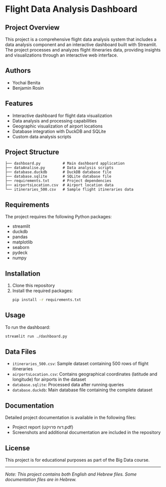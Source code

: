 # Flight Data Analysis Dashboard

## Project Overview
This project is a comprehensive flight data analysis system that includes a data analysis component and an interactive dashboard built with Streamlit. The project processes and analyzes flight itineraries data, providing insights and visualizations through an interactive web interface.

## Authors
- Yochai Benita
- Benjamin Rosin

## Features
- Interactive dashboard for flight data visualization
- Data analysis and processing capabilities
- Geographic visualization of airport locations
- Database integration with DuckDB and SQLite
- Custom data analysis scripts

## Project Structure
```
├── dashboard.py          # Main dashboard application
├── dataAnalise.py        # Data analysis scripts
├── database.duckdb       # DuckDB database file
├── database.sqlite       # SQLite database file
├── requirements.txt      # Project dependencies
├── airportsLocation.csv  # Airport location data
└── itineraries_500.csv   # Sample flight itineraries data
```

## Requirements
The project requires the following Python packages:
- streamlit
- duckdb
- pandas
- matplotlib
- seaborn
- pydeck
- numpy

## Installation
1. Clone this repository
2. Install the required packages:
   ```bash
   pip install -r requirements.txt
   ```

## Usage
To run the dashboard:
```bash
streamlit run ./dashboard.py
```

## Data Files
- `itineraries_500.csv`: Sample dataset containing 500 rows of flight itineraries
- `airportsLocation.csv`: Contains geographical coordinates (latitude and longitude) for airports in the dataset
- `database.sqlite`: Processed data after running queries
- `database.duckdb`: Main database file containing the complete dataset

## Documentation
Detailed project documentation is available in the following files:
- Project report (דוח פרויקט.pdf)
- Screenshots and additional documentation are included in the repository

## License
This project is for educational purposes as part of the Big Data course.

---
*Note: This project contains both English and Hebrew files. Some documentation files are in Hebrew.* 

<!--
מגישים:
יוחאי בניטה - 322636036
בנימין רוסין - 211426598

פירוט קבצים: 
README.txt
itineraries_500.csv - קובץ 500 שורות ראשונות בדאטה, בתור דוגמא למבנה הדאטה
airportsLocation.csv - קובץ המכיל מיקום (קווי אורך ורוחב) של כל נמל תעופה בדאטה, בתור דוגמא למבנה הדאטה
dashboard.py - קובץ קוד של הדשבורד
dataAnalise.py - קובץ קוד של חקר המידע
database.sqlite - קובץ הדאטה לאחר הרצת השאילתות
requirements.txt - קובץ דרישות מערכת
דוח פרויקט.pdf - קובץ תיעוד של מהלך הפרוייקט

הרצה של הדשבורד: streamlit run ./dashboard.py
